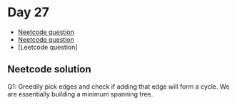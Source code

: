 # Day 27

- [Neetcode question](https://leetcode.com/problems/min-cost-to-connect-all-points/)
- [Neetcode question](https://leetcode.com/problems/kth-smallest-element-in-a-bst/)
- [Leetcode question]

## Neetcode solution

Q1: 
Greedily pick edges and check if adding that edge will form a cycle. We are essentially building a minimum spanning tree.
